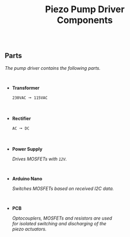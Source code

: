 
<div align = center>

# Piezo Pump Driver <br> Components

</div>

<br>
<br>

## Parts

*The pump driver contains the following parts.*

<br>

-   **Transformer**
    
    `230VAC 🠖 115VAC`

    <br>

-   **Rectifier**

    `AC 🠖 DC`
    
    <br>
    
-   **Power Supply**

    *Drives MOSFETs with `12V`.*
    
    <br>
    
-   **Arduino Nano**

    *Switches MOSFETs based on received I2C data.*

    <br>

-   **PCB**

    *Optocouplers, MOSFETs and resistors are used*  
    *for isolated switching and discharging of the*  
    *piezo actuators.*

<br>

